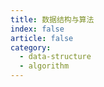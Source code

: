 ```yaml
---
title: 数据结构与算法
index: false
article: false
category:
  - data-structure
  - algorithm
---
```


<AutoCatalog level="2"/>
